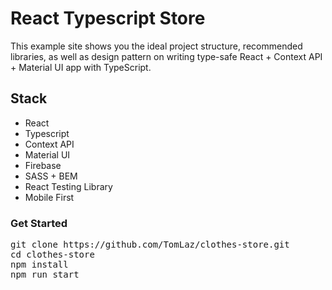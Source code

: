 <h1>React Typescript Store</h1>
<p>This example site shows you the ideal project structure, recommended libraries, as well as design pattern on writing type-safe React + Context API + Material UI app with TypeScript.
  
 <h2>Stack</h2>
<ul>
<li>React</li>
<li>Typescript</li>
<li>Context API</li>
<li>Material UI</li>
<li>Firebase</li>
<li>SASS + BEM</li>
<li>React Testing Library</li>
<li>Mobile First</li>
</ul>

<h3>Get Started</h3>
<pre>
git clone https://github.com/TomLaz/clothes-store.git
cd clothes-store
npm install
npm run start</pre>
